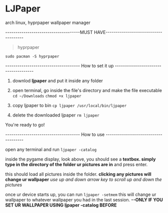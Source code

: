 # LJPaper
arch linux, hyprpaper wallpaper manager

-------------------------------------MUST HAVE-------------------------------------
>hyprpaper

```
sudo pacman -S hyprpaper
```

------------------------------------- How to set it up -------------------------------------


1) downlod **ljpaper** and put it inside any folder
   
3) open terminal, go inside the file's directory and make the file executable
   ```cd ~/Downloads```
   ```chmod +x ljpaper```
   
4) copy ljpaper to bin
   ```cp ljpaper /usr/local/bin/ljpaper```
   
5) delete the downloaded ljpaper
   ```rm ljpaper```
   
You're ready to go!



------------------------------------- How to use -------------------------------------

open any terminal and run
```ljpaper -catalog```

inside the pygame display, look above, you should see a **textbox. simply type in the directory of the folder ur pictures are in** and press enter.

this should load all pictures inside the folder.
**clicking any pictures will change ur wallpaper**
*use up and down arrow key to scroll up and down the pictures*

once ur device starts up, you can run
```ljpaper -setmem```
this will change ur wallpaper to whatever wallpaper you had in the last session. **--ONLY IF YOU SET UR WALLPAPER USING ljpaper -catalog BEFORE**
